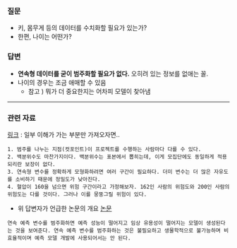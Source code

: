 ### 질문
- 키, 몸무게 등의 데이터를 수치화할 필요가 있는가?
- 한편, 나이는 어떤가?

### 답변
- **연속형 데이터를 굳이 범주화할 필요가 없다.** 오히려 있는 정보를 없애는 꼴.
- 나이의 경우는 조금 애매할 수 있음
	- 참고 ) 뭐가 더 중요한지는 어차피 모델이 찾아냄
----------------
### 관련 자료
[링크](https://discourse.datamethods.org/t/categorizing-continuous-variables/3402) : 일부 이해가 가는 부분만 가져오자면..
```
1. 범주를 나누는 지점(컷포인트)이 프로젝트를 수행하는 사람마다 다를 수 있다.
2. 백분위수도 마찬가지이다. 백분위수는 표본에서 뽑히는데, 이게 모집단에도 동일하게 적용되리란 보장이 없다. 
3. 연속형 변수를 정확하게 모형화하려면 여러 구간이 필요하다. 더미 변수는 더 많은 자유도를 소비하기 때문에 정밀도가 낮아진다. 
4. 혈압이 160을 넘으면 위험 구간이라고 가정해보자. 162인 사람의 위험도와 200인 사람의 위험도는 다를 것이다. 그러나 이를 뭉뚱그릴 위험이 있다.
```
- 위 답변자가 언급한 논문의 개요
[논문](https://onlinelibrary.wiley.com/doi/full/10.1002/sim.6986)
```
연속 예측 변수를 범주화하면 예측 성능이 떨어지고 임상 유용성이 떨어지는 모델이 생성된다는 것을 보여준다. 연속 예측 변수를 범주화하는 것은 불필요하고 생물학적으로 불가능하며 비효율적이며 예측 모델 개발에 사용되어서는 안 된다.
```